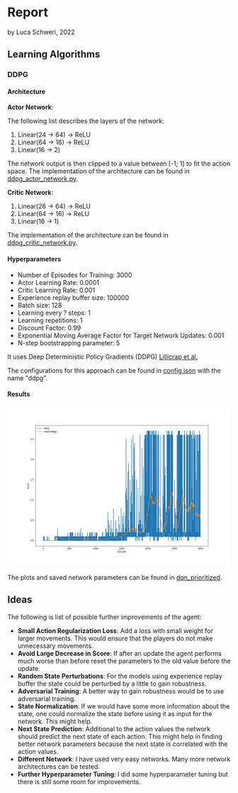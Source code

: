 # Report
by Luca Schweri, 2022

## Learning Algorithms

### DDPG

#### Architecture

**Actor Network**:

The following list describes the layers of the network:
1) Linear(24 -> 64) -> ReLU
2) Linear(64 -> 16) -> ReLU
3) Linear(16 -> 2)

The network output is then clipped to a value between [-1; 1] to fit the action space.
The implementation of the architecture can be found in [ddpg_actor_network.py](networks/ddpg_actor_network.py).

**Critic Network**:

1) Linear(26 -> 64) -> ReLU
2) Linear(64 -> 16) -> ReLU
3) Linear(16 -> 1)

The implementation of the architecture can be found in [ddpg_critic_network.py](networks/dq_network.py).

#### Hyperparameters

- Number of Episodes for Training: 3000
- Actor Learning Rate: 0.0001
- Critic Learning Rate: 0.001
- Experience replay buffer size: 100000
- Batch size: 128
- Learning every ? steps: 1
- Learning repetitions: 1
- Discount Factor: 0.99
- Exponential Moving Average Factor for Target Network Updates: 0.001
- N-step bootstrapping parameter: 5

It uses Deep Deterministic Policy Gradients (DDPG) [Lillicrap et al.](https://arxiv.org/abs/1509.02971)

The configurations for this approach can be found in [config.json](data/ddpg/config.json) with the name "ddpg".

#### Results

![image results](data/ddpg/learning_curve.png)

The plots and saved network parameters can be found in [dqn_prioritized](data/ddpg).


## Ideas

The following is list of possible further improvements of the agent:
- **Small Action Regularization Loss**: Add a loss with small weight for larger movements. This would ensure that the players do not make unnecessary movements.
- **Avoid Large Decrease in Score**: If after an update the agent performs much worse than before reset the parameters to the old value before the update. 
- **Random State Perturbations**: For the models using experience replay buffer the state could be perturbed by a little to gain robustness.
- **Adversarial Training**: A better way to gain robustness would be to use adversarial training.
- **State Normalization**: If we would have some more information about the state, one could normalize the state before using it as input for the network. This might help.
- **Next State Prediction**: Additional to the action values the network should predict the next state of each action. This might help in finding better network parameters because the next state is correlated with the action values.
- **Different Network**: I have used very easy networks. Many more network architectures can be tested.
- **Further Hyperparameter Tuning**: I did some hyperparameter tuning but there is still some room for improvements.